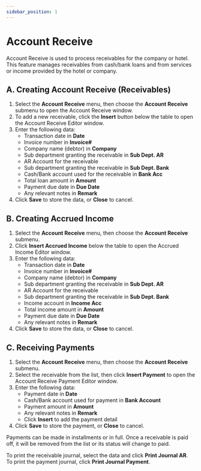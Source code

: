 ```yaml
---
sidebar_position: 1
---
```


# Account Receive

Account Receive is used to process receivables for the company or hotel. This feature manages receivables from cash/bank loans and from services or income provided by the hotel or company.

## A. Creating Account Receive (Receivables)

1. Select the **Account Receive** menu, then choose the **Account Receive** submenu to open the Account Receive window.
2. To add a new receivable, click the **Insert** button below the table to open the Account Receive Editor window.
3. Enter the following data:
   - Transaction date in **Date**
   - Invoice number in **Invoice#**
   - Company name (debtor) in **Company**
   - Sub department granting the receivable in **Sub Dept. AR**
   - AR Account for the receivable
   - Sub department granting the receivable in **Sub Dept. Bank**
   - Cash/Bank account used for the receivable in **Bank Acc**
   - Total loan amount in **Amount**
   - Payment due date in **Due Date**
   - Any relevant notes in **Remark**
4. Click **Save** to store the data, or **Close** to cancel.

## B. Creating Accrued Income

1. Select the **Account Receive** menu, then choose the **Account Receive** submenu.
2. Click **Insert Accrued Income** below the table to open the Accrued Income Editor window.
3. Enter the following data:
   - Transaction date in **Date**
   - Invoice number in **Invoice#**
   - Company name (debtor) in **Company**
   - Sub department granting the receivable in **Sub Dept. AR**
   - AR Account for the receivable
   - Sub department granting the receivable in **Sub Dept. Bank**
   - Income account in **Income Acc**
   - Total income amount in **Amount**
   - Payment due date in **Due Date**
   - Any relevant notes in **Remark**
4. Click **Save** to store the data, or **Close** to cancel.

## C. Receiving Payments

1. Select the **Account Receive** menu, then choose the **Account Receive** submenu.
2. Select the receivable from the list, then click **Insert Payment** to open the Account Receive Payment Editor window.
3. Enter the following data:
   - Payment date in **Date**
   - Cash/Bank account used for payment in **Bank Account**
   - Payment amount in **Amount**
   - Any relevant notes in **Remark**
   - Click **Insert** to add the payment detail
4. Click **Save** to store the payment, or **Close** to cancel.

Payments can be made in installments or in full. Once a receivable is paid off, it will be removed from the list or its status will change to paid.

To print the receivable journal, select the data and click **Print Journal AR**. To print the payment journal, click **Print Journal Payment**.

